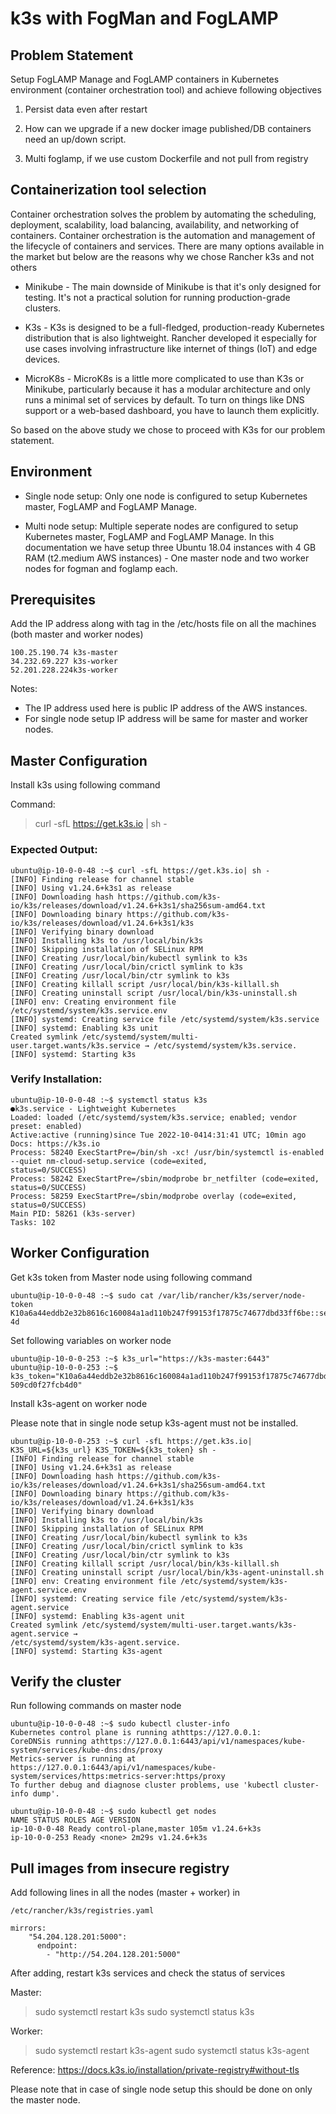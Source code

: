 # k3s with FogMan and FogLAMP

## Problem Statement

Setup FogLAMP Manage and FogLAMP containers in Kubernetes environment (container orchestration tool) and achieve following objectives

1. Persist data even after restart

2. How can we upgrade if a new docker image published/DB containers need an up/down script.

3. Multi foglamp, if we use custom Dockerfile and not pull from registry

## Containerization tool selection

Container orchestration solves the problem by automating the scheduling, deployment,
scalability, load balancing, availability, and networking of containers. Container orchestration is the automation and management of the lifecycle of containers and services. There are many options available in the market but below are the reasons why we chose Rancher k3s and not
others

- Minikube - The main downside of Minikube is that it's only designed for testing. It's not a practical solution for running production-grade clusters.

- K3s - K3s is designed to be a full-fledged, production-ready Kubernetes distribution that is also lightweight. Rancher developed it especially for use cases involving infrastructure like internet of things (IoT) and edge devices.

- MicroK8s - MicroK8s is a little more complicated to use than K3s or Minikube, particularly because it has a modular architecture and only runs a minimal set of services by default. To turn on things like DNS support or a web-based dashboard, you have to launch them explicitly.

So based on the above study we chose to proceed with K3s for our problem statement.

## Environment

- Single node setup: Only one node is configured to setup Kubernetes master, FogLAMP and FogLAMP Manage.

- Multi node setup: Multiple seperate nodes are configured to setup Kubernetes master, FogLAMP and FogLAMP Manage.
In this documentation we have setup three Ubuntu 18.04 instances with 4 GB RAM (t2.medium AWS instances) - One master node and two worker nodes for fogman and foglamp each.

## Prerequisites

Add the IP address along with tag in the /etc/hosts file on all the machines (both master and worker nodes)

```
100.25.190.74 k3s-master
34.232.69.227 k3s-worker
52.201.228.224k3s-worker
```
Notes:
- The IP address used here is public IP address of the AWS instances.
- For single node setup IP address will be same for master and worker nodes.

## Master Configuration

Install k3s using following command

Command:

> curl -sfL https://get.k3s.io | sh -

### Expected Output:

```
ubuntu@ip-10-0-0-48 :~$ curl -sfL https://get.k3s.io| sh -
[INFO] Finding release for channel stable
[INFO] Using v1.24.6+k3s1 as release
[INFO] Downloading hash https://github.com/k3s-io/k3s/releases/download/v1.24.6+k3s1/sha256sum-amd64.txt
[INFO] Downloading binary https://github.com/k3s-io/k3s/releases/download/v1.24.6+k3s1/k3s
[INFO] Verifying binary download
[INFO] Installing k3s to /usr/local/bin/k3s
[INFO] Skipping installation of SELinux RPM
[INFO] Creating /usr/local/bin/kubectl symlink to k3s
[INFO] Creating /usr/local/bin/crictl symlink to k3s
[INFO] Creating /usr/local/bin/ctr symlink to k3s
[INFO] Creating killall script /usr/local/bin/k3s-killall.sh
[INFO] Creating uninstall script /usr/local/bin/k3s-uninstall.sh
[INFO] env: Creating environment file /etc/systemd/system/k3s.service.env
[INFO] systemd: Creating service file /etc/systemd/system/k3s.service
[INFO] systemd: Enabling k3s unit
Created symlink /etc/systemd/system/multi-user.target.wants/k3s.service → /etc/systemd/system/k3s.service.
[INFO] systemd: Starting k3s
```

### Verify Installation:

```
ubuntu@ip-10-0-0-48 :~$ systemctl status k3s
●k3s.service - Lightweight Kubernetes
Loaded: loaded (/etc/systemd/system/k3s.service; enabled; vendor preset: enabled)
Active:active (running)since Tue 2022-10-0414:31:41 UTC; 10min ago
Docs: https://k3s.io
Process: 58240 ExecStartPre=/bin/sh -xc! /usr/bin/systemctl is-enabled --quiet nm-cloud-setup.service (code=exited,
status=0/SUCCESS)
Process: 58242 ExecStartPre=/sbin/modprobe br_netfilter (code=exited, status=0/SUCCESS)
Process: 58259 ExecStartPre=/sbin/modprobe overlay (code=exited, status=0/SUCCESS)
Main PID: 58261 (k3s-server)
Tasks: 102
```

## Worker Configuration

Get k3s token from Master node using following command

```
ubuntu@ip-10-0-0-48 :~$ sudo cat /var/lib/rancher/k3s/server/node-token
K10a6a44eddb2e32b8616c160084a1ad110b247f99153f17875c74677dbd33ff6be::server:2b4ccfdce9efaff2d509cd0f27fcb
4d
```
Set following variables on worker node

```
ubuntu@ip-10-0-0-253 :~$ k3s_url="https://k3s-master:6443"
ubuntu@ip-10-0-0-253 :~$
k3s_token="K10a6a44eddb2e32b8616c160084a1ad110b247f99153f17875c74677dbd33ff6be::server:2b4ccfdce9efaff2d
509cd0f27fcb4d0"
```

Install k3s-agent on worker node

Please note that in single node setup k3s-agent must not be installed.

```
ubuntu@ip-10-0-0-253 :~$ curl -sfL https://get.k3s.io| K3S_URL=${k3s_url} K3S_TOKEN=${k3s_token} sh -
[INFO] Finding release for channel stable
[INFO] Using v1.24.6+k3s1 as release
[INFO] Downloading hash https://github.com/k3s-io/k3s/releases/download/v1.24.6+k3s1/sha256sum-amd64.txt
[INFO] Downloading binary https://github.com/k3s-io/k3s/releases/download/v1.24.6+k3s1/k3s
[INFO] Verifying binary download
[INFO] Installing k3s to /usr/local/bin/k3s
[INFO] Skipping installation of SELinux RPM
[INFO] Creating /usr/local/bin/kubectl symlink to k3s
[INFO] Creating /usr/local/bin/crictl symlink to k3s
[INFO] Creating /usr/local/bin/ctr symlink to k3s
[INFO] Creating killall script /usr/local/bin/k3s-killall.sh
[INFO] Creating uninstall script /usr/local/bin/k3s-agent-uninstall.sh
[INFO] env: Creating environment file /etc/systemd/system/k3s-agent.service.env
[INFO] systemd: Creating service file /etc/systemd/system/k3s-agent.service
[INFO] systemd: Enabling k3s-agent unit
Created symlink /etc/systemd/system/multi-user.target.wants/k3s-agent.service →
/etc/systemd/system/k3s-agent.service.
[INFO] systemd: Starting k3s-agent
```
## Verify the cluster

Run following commands on master node
```
ubuntu@ip-10-0-0-48 :~$ sudo kubectl cluster-info
Kubernetes control plane is running athttps://127.0.0.1:
CoreDNSis running athttps://127.0.0.1:6443/api/v1/namespaces/kube-system/services/kube-dns:dns/proxy
Metrics-server is running at
https://127.0.0.1:6443/api/v1/namespaces/kube-system/services/https:metrics-server:https/proxy
To further debug and diagnose cluster problems, use 'kubectl cluster-info dump'.
```

```
ubuntu@ip-10-0-0-48 :~$ sudo kubectl get nodes
NAME STATUS ROLES AGE VERSION
ip-10-0-0-48 Ready control-plane,master 105m v1.24.6+k3s
ip-10-0-0-253 Ready <none> 2m29s v1.24.6+k3s
```
## Pull images from insecure registry

Add following lines in all the nodes (master + worker) in

`/etc/rancher/k3s/registries.yaml`

```
mirrors:
    "54.204.128.201:5000":
      endpoint:
        - "http://54.204.128.201:5000"
```
After adding, restart k3s services and check the status of services

Master:
> sudo systemctl restart k3s
> sudo systemctl status k3s

Worker:
> sudo systemctl restart k3s-agent
> sudo systemctl status k3s-agent


Reference: https://docs.k3s.io/installation/private-registry#without-tls


Please note that in case of single node setup this should be done on only the master node.



